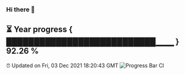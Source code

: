 ### Hi there 👋
⏳ Year progress { ███████████████████████████▁▁▁ } 92.26 %
---
⏰ Updated on Fri, 03 Dec 2021 18:20:43 GMT
![Progress Bar CI](https://github.com/liununu/liununu/workflows/Progress%20Bar%20CI/badge.svg)
